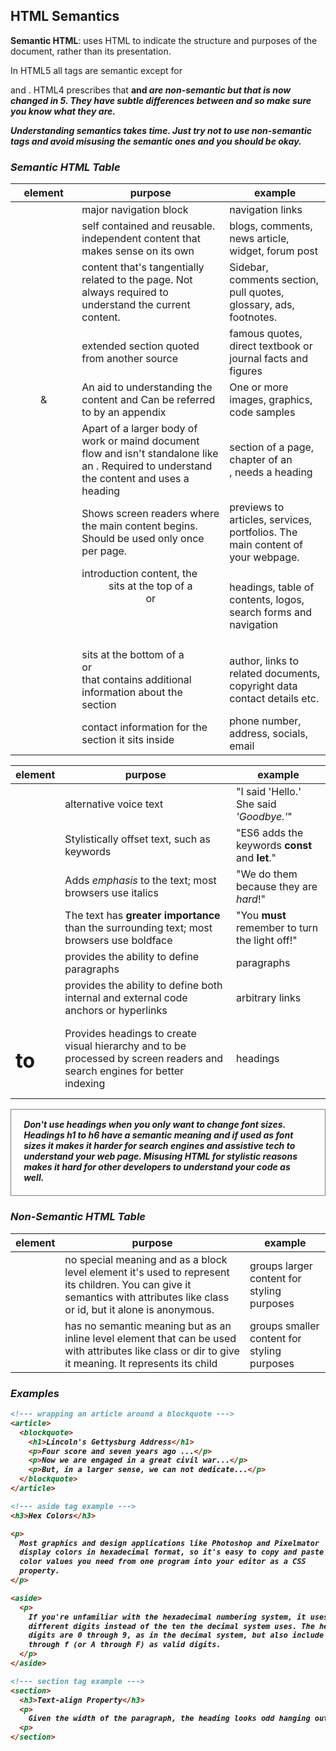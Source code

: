 ## HTML Semantics

**Semantic HTML**: uses HTML to indicate the structure and purposes of the document, rather than its presentation.

In HTML5 all tags are semantic except for <div> and <span>. HTML4 prescribes that <b> and <i> are non-semantic but that is now changed in 5. They have subtle differences between <strong> and <em> so make sure you know what they are.

Understanding semantics takes time. Just try not to use non-semantic tags and avoid misusing the semantic ones and you should be okay.

### Semantic HTML Table

| element                 | purpose                                                      | example                                                      |
| ----------------------- | ------------------------------------------------------------ | ------------------------------------------------------------ |
| <nav>                   | major navigation block                                       | navigation links                                             |
| <article>               | self contained and reusable. independent content that makes sense on its own | blogs, comments, news article, widget, forum post            |
| <aside>                 | content that's tangentially related to the page. Not always required to understand the current content. | Sidebar, comments section, pull quotes, glossary, ads, footnotes. |
| <blockquote>            | extended section quoted from another source                  | famous quotes, direct textbook or journal facts and figures  |
| <figure> & <figcaption> | An aid to understanding the content and Can be referred to by an appendix | One or more images, graphics, code samples                   |
| <section>               | Apart of a larger body of work or maind document flow and isn't standalone like an <aritcle>. Required to understand the content and uses a heading | section of a page, chapter of an <article>, needs a heading  |
| <main>                  | Shows screen readers where the main content begins. Should be used only once per page. | previews to articles, services, portfolios. The main content of your webpage. |
| <header>                | introduction content, the <header> sits at the top of a <section> or <article> | headings, table of contents, logos, search forms and navigation |
| <footer>                | sits at the bottom of a <section> or <article> that contains additional information about the section | author, links to related documents, copyright data contact details etc. |
| <address>               | contact information for the section it sits inside           | phone number, address, socials, email                        |

| element      | purpose                                                      | example                                        |
| ------------ | ------------------------------------------------------------ | ---------------------------------------------- |
| <i>          | alternative voice text                                       | "I said 'Hello.' She said *'Goodbye.'*"        |
| <b>          | Stylistically offset text, such as keywords                  | "ES6 adds the keywords **const** and **let**." |
| <em>         | Adds *emphasis* to the text; most browsers use italics       | "We do them because they are *hard*!"          |
| <strong>     | The text has **greater importance** than the surrounding text; most browsers use boldface | "You **must** remember to turn the light off!" |
| <p>          | provides the ability to define paragraphs                    | paragraphs                                     |
| <a>          | provides the ability to define both internal and external code anchors or hyperlinks | arbitrary links                                |
| <h1> to <h6> | Provides headings to create visual hierarchy and to be processed by screen readers and search engines for better indexing | headings                                       |

<p style="border: 1px solid grey; padding: 3% 4% 4% 4%;">
Don't use headings when you only want to change font sizes. Headings h1 to h6 have a semantic meaning and if used as font sizes it makes it harder for search engines and assistive tech to understand your web page. Misusing HTML for stylistic reasons makes it hard for other developers to understand your code as well.
</p>



### Non-Semantic HTML Table

| element | purpose                                                      | example                                     |
| ------- | ------------------------------------------------------------ | ------------------------------------------- |
| <div>   | no special meaning and as a block level element it's used to represent its children. You can give it semantics with attributes like class or id, but it alone is anonymous. | groups larger content for styling purposes  |
| <span>  | has no semantic meaning but  as an inline level element that can be used with attributes like class or dir to give it meaning. It represents its child | groups smaller content for styling purposes |

### Examples

```html
<!--- wrapping an article around a blockquote --->
<article>
  <blockquote>
    <h1>Lincoln's Gettysburg Address</h1>
    <p>Four score and seven years ago ...</p>
    <p>Now we are engaged in a great civil war...</p>
    <p>But, in a larger sense, we can not dedicate...</p>
  </blockquote>
</article>
```

```html
<!--- aside tag example --->
<h3>Hex Colors</h3>

<p>
  Most graphics and design applications like Photoshop and Pixelmator
  display colors in hexadecimal format, so it's easy to copy and paste
  color values you need from one program into your editor as a CSS
  property.
</p>

<aside>
  <p>
    If you're unfamiliar with the hexadecimal numbering system, it uses 16
    different digits instead of the ten the decimal system uses. The hex
    digits are 0 through 9, as in the decimal system, but also include a
    through f (or A through F) as valid digits.
  </p>
</aside>
```

```html
<!--- section tag example --->
<section>
  <h3>Text-align Property</h3>
  <p>
    Given the width of the paragraph, the heading looks odd hanging out 		on the left side of the screen. Let's center it instead; we'll do 			this with the text-align property:
  <p>
</section>
```